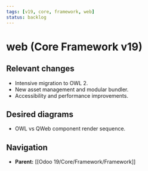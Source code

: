 ```yaml
---
tags: [v19, core, framework, web]
status: backlog
---
```

# web (Core Framework v19)

## Relevant changes
- Intensive migration to OWL 2.
- New asset management and modular bundler.
- Accessibility and performance improvements.

## Desired diagrams
- OWL vs QWeb component render sequence.






## Navigation
- **Parent:** [[Odoo 19/Core/Framework/Framework]]

